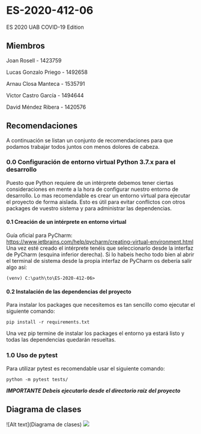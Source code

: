 # ES-2020-412-06
ES 2020 UAB COVID-19 Edition

## Miembros
Joan Rosell - 1423759

Lucas Gonzalo Priego - 1492658

Arnau Closa Manteca - 1535791

Victor Castro García - 1494644

David Méndez Ribera - 1420576

## Recomendaciones
A continuación se listan un conjunto de recomendaciones para que podamos trabajar todos juntos con menos dolores de cabeza.

### 0.0 Configuración de entorno virtual Python 3.7.x para el desarrollo
Puesto que Python requiere de un intérprete debemos tener ciertas consideraciones en mente a la hora de configurar nuestro entorno de desarrollo. Lo mas recomendable es crear un entorno virtual para ejecutar el proyecto de forma aislada. Esto es útil para evitar conflictos con otros packages de vuestro sistema y para administrar las dependencias.
#### 0.1 Creación de un intérprete en entorno virtual
Guía oficial para PyCharm: https://www.jetbrains.com/help/pycharm/creating-virtual-environment.html
Una vez esté creado el intérprete tenéis que seleccionarlo desde la interfaz de PyCharm (esquina inferior derecha). Si lo habeis hecho todo bien al abrir el terminal de sistema desde la propia interfaz de PyCharm os debería salir algo así:

```(venv) C:\path\to\ES-2020-412-06> ``` 

#### 0.2 Instalación de las dependencias del proyecto
Para instalar los packages que necesitemos es tan sencillo como ejecutar el siguiente comando:

``` pip install -r requirements.txt ```

Una vez pip termine de instalar los packages el entorno ya estará listo y todas las dependencias quedarán resueltas.

### 1.0 Uso de pytest
Para utilizar pytest es recomendable usar el siguiente comando:

``` python -m pytest tests/ ```

***IMPORTANTE Debeis ejecutarlo desde el directorio raíz del proyecto***

## Diagrama de clases

![Alt text](Diagrama de clases)
<img src="./class_diagram.png">
